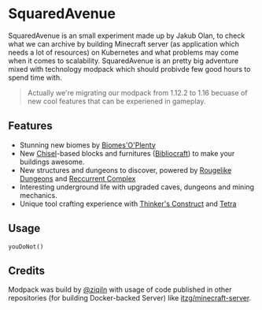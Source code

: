 # SquaredAvenue

SquaredAvenue is an small experiment made up by Jakub Olan, to check what we can archive by building Minecraft server (as application which needs a lot of
resources) on Kubernetes and what problems may come when it comes to scalability. SquaredAvenue is an pretty big adventure mixed with technology modpack which
should probivde few good hours to spend time with.

> Actually we're migrating our modpack from 1.12.2 to 1.16 becuase of new cool features that can be experiened in gameplay.

## Features

-  Stunning new biomes by [Biomes'O'Plenty](https://www.curseforge.com/minecraft/mc-mods/biomes-o-plenty)
-  New [Chisel]()-based blocks and furnitures ([Bibliocraft]()) to make your buildings awesome.
-  New structures and dungeons to discover, powered by [Rougelike Dungeons]() and [Reccurrent Complex]()
-  Interesting underground life with upgraded caves, dungeons and mining mechanics.
-  Unique tool crafting experience with [Thinker's Construct]() and [Tetra]()

## Usage

```
youDoNot()
```

## Credits

Modpack was build by [@ziqiln](https://github.com/ziqiln) with usage of code published in other repositories (for building Docker-backed Server) like
[itzg/minecraft-server](https://github.com/itzg/docker-minecraft-server).
